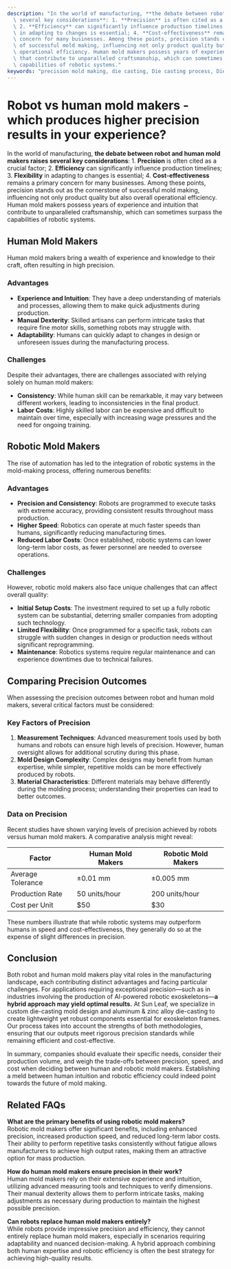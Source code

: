 ```yaml
---
description: "In the world of manufacturing, **the debate between robot and human mold makers raises\
  \ several key considerations**: 1. **Precision** is often cited as a crucial factor;\
  \ 2. **Efficiency** can significantly influence production timelines; 3. **Flexibility**\
  \ in adapting to changes is essential; 4. **Cost-effectiveness** remains a primary\
  \ concern for many businesses. Among these points, precision stands out as the cornerstone\
  \ of successful mold making, influencing not only product quality but also overall\
  \ operational efficiency. Human mold makers possess years of experience and intuition\
  \ that contribute to unparalleled craftsmanship, which can sometimes surpass the\
  \ capabilities of robotic systems."
keywords: "precision mold making, die casting, Die casting process, Die-cast aluminum"
---
```

# Robot vs human mold makers - which produces higher precision results in your experience?

In the world of manufacturing, **the debate between robot and human mold makers raises several key considerations**: 1. **Precision** is often cited as a crucial factor; 2. **Efficiency** can significantly influence production timelines; 3. **Flexibility** in adapting to changes is essential; 4. **Cost-effectiveness** remains a primary concern for many businesses. Among these points, precision stands out as the cornerstone of successful mold making, influencing not only product quality but also overall operational efficiency. Human mold makers possess years of experience and intuition that contribute to unparalleled craftsmanship, which can sometimes surpass the capabilities of robotic systems.

## Human Mold Makers

Human mold makers bring a wealth of experience and knowledge to their craft, often resulting in high precision. 

### Advantages

- **Experience and Intuition**: They have a deep understanding of materials and processes, allowing them to make quick adjustments during production.
- **Manual Dexterity**: Skilled artisans can perform intricate tasks that require fine motor skills, something robots may struggle with.
- **Adaptability**: Humans can quickly adapt to changes in design or unforeseen issues during the manufacturing process.

### Challenges

Despite their advantages, there are challenges associated with relying solely on human mold makers:

- **Consistency**: While human skill can be remarkable, it may vary between different workers, leading to inconsistencies in the final product.
- **Labor Costs**: Highly skilled labor can be expensive and difficult to maintain over time, especially with increasing wage pressures and the need for ongoing training.

## Robotic Mold Makers

The rise of automation has led to the integration of robotic systems in the mold-making process, offering numerous benefits:

### Advantages

- **Precision and Consistency**: Robots are programmed to execute tasks with extreme accuracy, providing consistent results throughout mass production.
- **Higher Speed**: Robotics can operate at much faster speeds than humans, significantly reducing manufacturing times.
- **Reduced Labor Costs**: Once established, robotic systems can lower long-term labor costs, as fewer personnel are needed to oversee operations.

### Challenges

However, robotic mold makers also face unique challenges that can affect overall quality:

- **Initial Setup Costs**: The investment required to set up a fully robotic system can be substantial, deterring smaller companies from adopting such technology.
- **Limited Flexibility**: Once programmed for a specific task, robots can struggle with sudden changes in design or production needs without significant reprogramming.
- **Maintenance**: Robotics systems require regular maintenance and can experience downtimes due to technical failures.

## Comparing Precision Outcomes

When assessing the precision outcomes between robot and human mold makers, several critical factors must be considered:

### Key Factors of Precision

1. **Measurement Techniques**: Advanced measurement tools used by both humans and robots can ensure high levels of precision. However, human oversight allows for additional scrutiny during this phase.
2. **Mold Design Complexity**: Complex designs may benefit from human expertise, while simpler, repetitive molds can be more effectively produced by robots.
3. **Material Characteristics**: Different materials may behave differently during the molding process; understanding their properties can lead to better outcomes.

### Data on Precision

Recent studies have shown varying levels of precision achieved by robots versus human mold makers. A comparative analysis might reveal:

| Factor           | Human Mold Makers | Robotic Mold Makers |
|------------------|------------------|---------------------|
| Average Tolerance | ±0.01 mm         | ±0.005 mm           |
| Production Rate  | 50 units/hour    | 200 units/hour      |
| Cost per Unit    | $50              | $30                 |

These numbers illustrate that while robotic systems may outperform humans in speed and cost-effectiveness, they generally do so at the expense of slight differences in precision. 

## Conclusion

Both robot and human mold makers play vital roles in the manufacturing landscape, each contributing distinct advantages and facing particular challenges. For applications requiring exceptional precision—such as in industries involving the production of AI-powered robotic exoskeletons—**a hybrid approach may yield optimal results.** At Sun Leaf, we specialize in custom die-casting mold design and aluminum & zinc alloy die-casting to create lightweight yet robust components essential for exoskeleton frames. Our process takes into account the strengths of both methodologies, ensuring that our outputs meet rigorous precision standards while remaining efficient and cost-effective.

In summary, companies should evaluate their specific needs, consider their production volume, and weigh the trade-offs between precision, speed, and cost when deciding between human and robotic mold makers. Establishing a meld between human intuition and robotic efficiency could indeed point towards the future of mold making.

## Related FAQs

**What are the primary benefits of using robotic mold makers?**  
Robotic mold makers offer significant benefits, including enhanced precision, increased production speed, and reduced long-term labor costs. Their ability to perform repetitive tasks consistently without fatigue allows manufacturers to achieve high output rates, making them an attractive option for mass production.

**How do human mold makers ensure precision in their work?**  
Human mold makers rely on their extensive experience and intuition, utilizing advanced measuring tools and techniques to verify dimensions. Their manual dexterity allows them to perform intricate tasks, making adjustments as necessary during production to maintain the highest possible precision.

**Can robots replace human mold makers entirely?**  
While robots provide impressive precision and efficiency, they cannot entirely replace human mold makers, especially in scenarios requiring adaptability and nuanced decision-making. A hybrid approach combining both human expertise and robotic efficiency is often the best strategy for achieving high-quality results.
